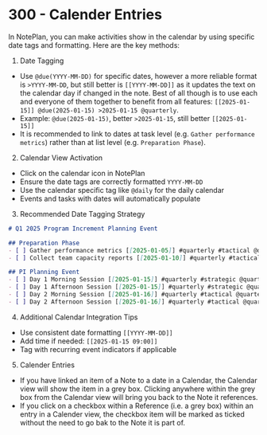 # 300 - Calender Entries

In NotePlan, you can make activities show in the calendar by using specific date tags and formatting. Here are the key methods:

1. Date Tagging
- Use `@due(YYYY-MM-DD)` for specific dates, however a more reliable format is `>YYYY-MM-DD`, but still better is `[[YYYY-MM-DD]]` as it updates the text on the calendar day if changed in the note. Best of all though is to use each and everyone of them together to benefit from all features: `[[2025-01-15]] @due(2025-01-15) >2025-01-15 @quarterly`.
- Example: `@due(2025-01-15)`, better `>2025-01-15`, still better `[[2025-01-15]]`
- It is recommended to link to dates at task level (e.g. ```Gather performance metrics```) rather than at list level (e.g. ```Preparation Phase```).

2. Calendar View Activation
- Click on the calendar icon in NotePlan
- Ensure the date tags are correctly formatted `YYYY-MM-DD`
- Use the calendar specific tag like `@daily` for the daily calendar
- Events and tasks with dates will automatically populate

3. Recommended Date Tagging Strategy

```markdown
# Q1 2025 Program Increment Planning Event

## Preparation Phase
- [ ] Gather performance metrics [[2025-01-05]] #quarterly #tactical @daily
- [ ] Collect team capacity reports [[2025-01-10]] #quarterly #tactical @quarterly

## PI Planning Event
- [ ] Day 1 Morning Session [[2025-01-15]] #quarterly #strategic @quarterly
- [ ] Day 1 Afternoon Session [[2025-01-15]] #quarterly #strategic @quarterly
- [ ] Day 2 Morning Session [[2025-01-16]] #quarterly #tactical @quarterly
- [ ] Day 2 Afternoon Session [[2025-01-16]] #quarterly #tactical @quarterly
```

4. Additional Calendar Integration Tips
- Use consistent date formatting `[[YYYY-MM-DD]]`
- Add time if needed: `[[2025-01-15 09:00]]`
- Tag with recurring event indicators if applicable

5. Calender Entries
- If you have linked an item of a Note to a date in a Calendar, the Calendar view will show the item in a grey box. Clicking anywhere within the grey box from the Calendar view will bring you back to the Note it references.
- If you click on a checkbox within a Reference (i.e. a grey box) within an entry in a Calender view, the checkbox item will be marked as ticked without the need to go bak to the Note it is part of.
